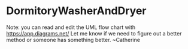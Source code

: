 # DormitoryWasherAndDryer

Note: you can read and edit the UML flow chart with https://app.diagrams.net/ Let me know if we need to figure out a better method or someone has something better. ~Catherine 
